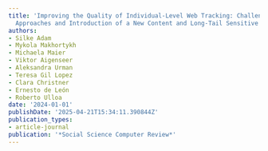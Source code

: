 ```yaml
---
title: 'Improving the Quality of Individual-Level Web Tracking: Challenges of Existing
  Approaches and Introduction of a New Content and Long-Tail Sensitive Academic Solution'
authors:
- Silke Adam
- Mykola Makhortykh
- Michaela Maier
- Viktor Aigenseer
- Aleksandra Urman
- Teresa Gil Lopez
- Clara Christner
- Ernesto de León
- Roberto Ulloa
date: '2024-01-01'
publishDate: '2025-04-21T15:34:11.390844Z'
publication_types:
- article-journal
publication: '*Social Science Computer Review*'
---
```


